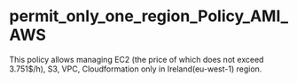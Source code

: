 # permit_only_one_region_Policy_AMI_AWS
This policy allows managing EC2 (the price of which does not exceed 3.751$/h), S3, VPC, Cloudformation only in Ireland(eu-west-1) region.
